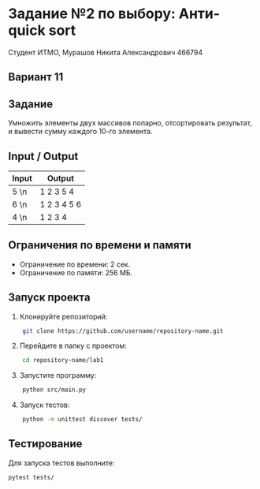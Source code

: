 # Задание №2 по выбору: Анти-quick sort
Студент ИТМО, Мурашов Никита Александрович 466794

## Вариант 11

## Задание
Умножить элементы двух массивов попарно, отсортировать результат, и вывести сумму каждого 10-го элемента.

## Input / Output

| Input    | Output |
|----------|--------|
| 5 \n | 1 2 3 5 4 |
| 6 \n | 1 2 3 4 5 6 |
| 4 \n | 1 2 3 4 |


## Ограничения по времени и памяти

- Ограничение по времени: 2 сек.
- Ограничение по памяти: 256 МБ.

## Запуск проекта

1. Клонируйте репозиторий:
```bash
    git clone https://github.com/username/repository-name.git
```
2. Перейдите в папку с проектом:
```bash
    cd repository-name/lab1
```
3. Запустите программу:
```bash
    python src/main.py
```
4. Запуск тестов:
```bash
    python -m unittest discover tests/
```
## Тестирование
Для запуска тестов выполните:
```bash
pytest tests/
```
